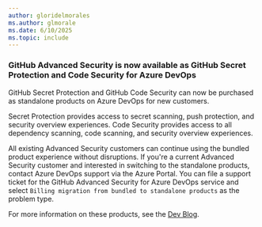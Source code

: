 ```yaml
---
author: gloridelmorales
ms.author: glmorale
ms.date: 6/10/2025
ms.topic: include
---
```


### GitHub Advanced Security is now available as GitHub Secret Protection and Code Security for Azure DevOps 

GitHub Secret Protection and GitHub Code Security can now be purchased as standalone products on Azure DevOps for new customers.

Secret Protection provides access to secret scanning, push protection, and security overview experiences. Code Security provides access to all dependency scanning, code scanning, and security overview experiences.

All existing Advanced Security customers can continue using the bundled product experience without disruptions. If you're a current Advanced Security customer and interested in switching to the standalone products, contact Azure DevOps support via the Azure Portal. You can file a support ticket for the GitHub Advanced Security for Azure DevOps service and select `Billing migration from bundled to standalone products` as the problem type.

For more information on these products, see the [Dev Blog](https://devblogs.microsoft.com/devops/github-secret-protection-and-github-code-security-for-azure-devops/).